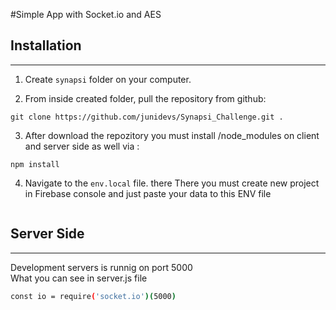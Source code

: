 #Simple App with Socket.io and AES


## Installation
<hr/>

1. Create `synapsi` folder on your computer.

2. From inside created folder, pull the repository from github:
```console
git clone https://github.com/junidevs/Synapsi_Challenge.git .
```

3. After download the repozitory you must install /node_modules on client and server side as well via :
```console
npm install
```


4. Navigate to the `env.local` file. there There you must create new project in Firebase console and just paste your data to this ENV file
```bash
```

## Server Side
<hr/>

Development servers is runnig on port 5000 <br/>
What you can see in server.js file 


```bash
const io = require('socket.io')(5000)
```

